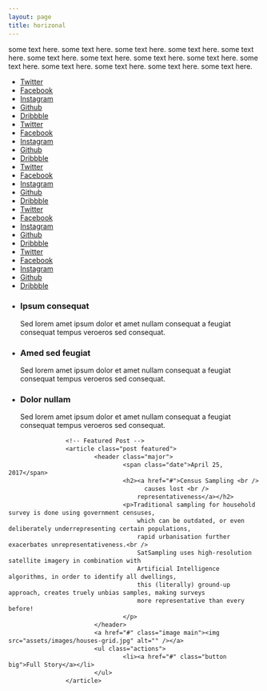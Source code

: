 ```yaml
---
layout: page
title: horizonal
---
```


some text here. some text here. some text here. some text here. some text here. some text here. some text here.
some text here. some text here. some text here. some text here. some text here. some text here. some text here.
<div class="6u$ 12u$(small)">
	<ul class="icons">
		<li><a href="#" class="icon fa-twitter"><span class="label">Twitter</span></a></li>
		<li><a href="#" class="icon fa-facebook"><span class="label">Facebook</span></a></li>
		<li><a href="#" class="icon fa-instagram"><span class="label">Instagram</span></a></li>
		<li><a href="#" class="icon fa-github"><span class="label">Github</span></a></li>
		<li><a href="#" class="icon fa-dribbble"><span class="label">Dribbble</span></a></li>
		<li><a href="#" class="icon fa-twitter"><span class="label">Twitter</span></a></li>
		<li><a href="#" class="icon fa-facebook"><span class="label">Facebook</span></a></li>
		<li><a href="#" class="icon fa-instagram"><span class="label">Instagram</span></a></li>
		<li><a href="#" class="icon fa-github"><span class="label">Github</span></a></li>
		<li><a href="#" class="icon fa-dribbble"><span class="label">Dribbble</span></a></li>
		<li><a href="#" class="icon fa-twitter"><span class="label">Twitter</span></a></li>
		<li><a href="#" class="icon fa-facebook"><span class="label">Facebook</span></a></li>
		<li><a href="#" class="icon fa-instagram"><span class="label">Instagram</span></a></li>
		<li><a href="#" class="icon fa-github"><span class="label">Github</span></a></li>
		<li><a href="#" class="icon fa-dribbble"><span class="label">Dribbble</span></a></li>
		<li><a href="#" class="icon fa-twitter"><span class="label">Twitter</span></a></li>
		<li><a href="#" class="icon fa-facebook"><span class="label">Facebook</span></a></li>
		<li><a href="#" class="icon fa-instagram"><span class="label">Instagram</span></a></li>
		<li><a href="#" class="icon fa-github"><span class="label">Github</span></a></li>
		<li><a href="#" class="icon fa-dribbble"><span class="label">Dribbble</span></a></li>
		<li><a href="#" class="icon fa-twitter"><span class="label">Twitter</span></a></li>
		<li><a href="#" class="icon fa-facebook"><span class="label">Facebook</span></a></li>
		<li><a href="#" class="icon fa-instagram"><span class="label">Instagram</span></a></li>
		<li><a href="#" class="icon fa-github"><span class="label">Github</span></a></li>
		<li><a href="#" class="icon fa-dribbble"><span class="label">Dribbble</span></a></li>
	</ul>
<div>

<!-- First Section -->
<article class="post featured">
<ul class="features">
	<li>
		<span class="icon major style1 fa-code"></span>
		<h3>Ipsum consequat</h3>
		<p>Sed lorem amet ipsum dolor et amet nullam consequat a feugiat consequat tempus veroeros sed consequat.</p>
	</li>
	<li>
		<span class="icon major style3 fa-copy"></span>
		<h3>Amed sed feugiat</h3>
		<p>Sed lorem amet ipsum dolor et amet nullam consequat a feugiat consequat tempus veroeros sed consequat.</p>
	</li>
	<li>
		<span class="icon major style5 fa-diamond"></span>
		<h3>Dolor nullam</h3>
		<p>Sed lorem amet ipsum dolor et amet nullam consequat a feugiat consequat tempus veroeros sed consequat.</p>
	</li>
</ul>
<article>

				    <!-- Featured Post -->
				    <article class="post featured">
						    <header class="major">
								    <span class="date">April 25, 2017</span>
								    <h2><a href="#">Census Sampling <br />
									      causes lost <br />
										representativeness</a></h2>
								    <p>Traditional sampling for household survey is done using government censuses,
									    which can be outdated, or even deliberately underrepresenting certain populations,
									    rapid urbanisation further exacerbates unrepresentativeness.<br />
									    SatSampling uses high-resolution satellite imagery in combination with
									    Artificial Intelligence algorithms, in order to identify all dwellings,
									    this (literally) ground-up approach, creates truely unbias samples, making surveys
									    more representative than every before!
								    </p>
						    </header>
						    <a href="#" class="image main"><img src="assets/images/houses-grid.jpg" alt="" /></a>
						    <ul class="actions">
								    <li><a href="#" class="button big">Full Story</a></li>
						    </ul>
				    </article>
